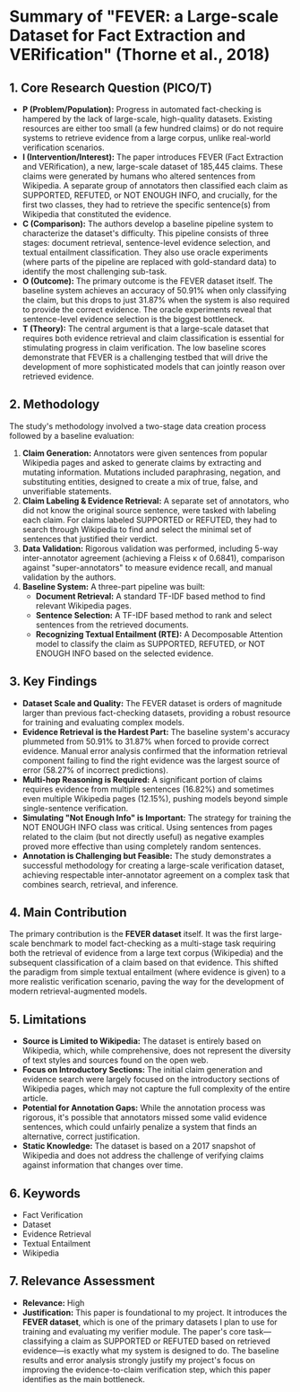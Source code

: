 # Summary of "FEVER: a Large-scale Dataset for Fact Extraction and VERification" (Thorne et al., 2018)

## 1. Core Research Question (PICO/T)

- **P (Problem/Population):** Progress in automated fact-checking is hampered by the lack of large-scale, high-quality datasets. Existing resources are either too small (a few hundred claims) or do not require systems to retrieve evidence from a large corpus, unlike real-world verification scenarios.
- **I (Intervention/Interest):** The paper introduces FEVER (Fact Extraction and VERification), a new, large-scale dataset of 185,445 claims. These claims were generated by humans who altered sentences from Wikipedia. A separate group of annotators then classified each claim as SUPPORTED, REFUTED, or NOT ENOUGH INFO, and crucially, for the first two classes, they had to retrieve the specific sentence(s) from Wikipedia that constituted the evidence.
- **C (Comparison):** The authors develop a baseline pipeline system to characterize the dataset's difficulty. This pipeline consists of three stages: document retrieval, sentence-level evidence selection, and textual entailment classification. They also use oracle experiments (where parts of the pipeline are replaced with gold-standard data) to identify the most challenging sub-task.
- **O (Outcome):** The primary outcome is the FEVER dataset itself. The baseline system achieves an accuracy of 50.91% when only classifying the claim, but this drops to just 31.87% when the system is also required to provide the correct evidence. The oracle experiments reveal that sentence-level evidence selection is the biggest bottleneck.
- **T (Theory):** The central argument is that a large-scale dataset that requires both evidence retrieval and claim classification is essential for stimulating progress in claim verification. The low baseline scores demonstrate that FEVER is a challenging testbed that will drive the development of more sophisticated models that can jointly reason over retrieved evidence.

## 2. Methodology

The study's methodology involved a two-stage data creation process followed by a baseline evaluation:
1.  **Claim Generation:** Annotators were given sentences from popular Wikipedia pages and asked to generate claims by extracting and mutating information. Mutations included paraphrasing, negation, and substituting entities, designed to create a mix of true, false, and unverifiable statements.
2.  **Claim Labeling & Evidence Retrieval:** A separate set of annotators, who did not know the original source sentence, were tasked with labeling each claim. For claims labeled SUPPORTED or REFUTED, they had to search through Wikipedia to find and select the minimal set of sentences that justified their verdict.
3.  **Data Validation:** Rigorous validation was performed, including 5-way inter-annotator agreement (achieving a Fleiss κ of 0.6841), comparison against "super-annotators" to measure evidence recall, and manual validation by the authors.
4.  **Baseline System:** A three-part pipeline was built:
    *   **Document Retrieval:** A standard TF-IDF based method to find relevant Wikipedia pages.
    *   **Sentence Selection:** A TF-IDF based method to rank and select sentences from the retrieved documents.
    *   **Recognizing Textual Entailment (RTE):** A Decomposable Attention model to classify the claim as SUPPORTED, REFUTED, or NOT ENOUGH INFO based on the selected evidence.

## 3. Key Findings

- **Dataset Scale and Quality:** The FEVER dataset is orders of magnitude larger than previous fact-checking datasets, providing a robust resource for training and evaluating complex models.
- **Evidence Retrieval is the Hardest Part:** The baseline system's accuracy plummeted from 50.91% to 31.87% when forced to provide correct evidence. Manual error analysis confirmed that the information retrieval component failing to find the right evidence was the largest source of error (58.27% of incorrect predictions).
- **Multi-hop Reasoning is Required:** A significant portion of claims requires evidence from multiple sentences (16.82%) and sometimes even multiple Wikipedia pages (12.15%), pushing models beyond simple single-sentence verification.
- **Simulating "Not Enough Info" is Important:** The strategy for training the NOT ENOUGH INFO class was critical. Using sentences from pages related to the claim (but not directly useful) as negative examples proved more effective than using completely random sentences.
- **Annotation is Challenging but Feasible:** The study demonstrates a successful methodology for creating a large-scale verification dataset, achieving respectable inter-annotator agreement on a complex task that combines search, retrieval, and inference.

## 4. Main Contribution

The primary contribution is the **FEVER dataset** itself. It was the first large-scale benchmark to model fact-checking as a multi-stage task requiring both the retrieval of evidence from a large text corpus (Wikipedia) and the subsequent classification of a claim based on that evidence. This shifted the paradigm from simple textual entailment (where evidence is given) to a more realistic verification scenario, paving the way for the development of modern retrieval-augmented models.

## 5. Limitations

- **Source is Limited to Wikipedia:** The dataset is entirely based on Wikipedia, which, while comprehensive, does not represent the diversity of text styles and sources found on the open web.
- **Focus on Introductory Sections:** The initial claim generation and evidence search were largely focused on the introductory sections of Wikipedia pages, which may not capture the full complexity of the entire article.
- **Potential for Annotation Gaps:** While the annotation process was rigorous, it's possible that annotators missed some valid evidence sentences, which could unfairly penalize a system that finds an alternative, correct justification.
- **Static Knowledge:** The dataset is based on a 2017 snapshot of Wikipedia and does not address the challenge of verifying claims against information that changes over time.

## 6. Keywords

- Fact Verification
- Dataset
- Evidence Retrieval
- Textual Entailment
- Wikipedia

## 7. Relevance Assessment

- **Relevance:** High
- **Justification:** This paper is foundational to my project. It introduces the **FEVER dataset**, which is one of the primary datasets I plan to use for training and evaluating my verifier module. The paper's core task—classifying a claim as SUPPORTED or REFUTED based on retrieved evidence—is exactly what my system is designed to do. The baseline results and error analysis strongly justify my project's focus on improving the evidence-to-claim verification step, which this paper identifies as the main bottleneck.
